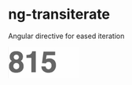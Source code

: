 ng-transiterate
===============

Angular directive for eased iteration

![illustration](_readme/test.gif)
